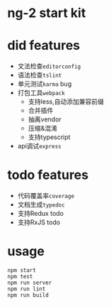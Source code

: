 # ng-2 start kit

# did features
* 文法检查`editorconfig`
* 语法检查`tslint` 
* 单元测试`karma` bug
* 打包工具`webpack`
    * 支持less,自动添加兼容前缀
    * 合并插件
    * 抽离vendor
    * 压缩&混淆
    * 支持typescript
* api调试`express` 


# todo features
* 代码覆盖率`coverage`
* 文档生成`typedoc`
* 支持Redux todo
* 支持RxJS todo

# usage
```
npm start
npm test
npm run server
npm run lint
npm run build
```